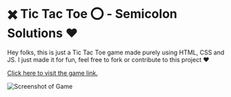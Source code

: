# ✖️ Tic Tac Toe ⭕ - Semicolon Solutions ❤️

Hey folks, this is just a Tic Tac Toe game made purely using HTML, CSS and JS. I just made it for fun, feel free to fork or contribute to this project ❤️

[Click here to visit the game link.](https://xoxo.seso.business)

![Screenshot of Game](https://mehul.seso.business/img/portfolio/XOXO_Tic_Tac_Toe_Game.png)
